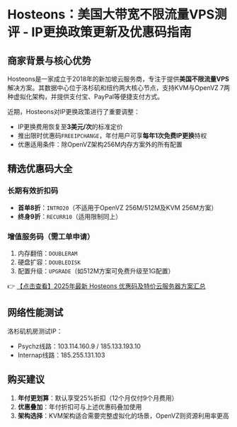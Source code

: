 # Hosteons：美国大带宽不限流量VPS测评 - IP更换政策更新及优惠码指南

## 商家背景与核心优势

Hosteons是一家成立于2018年的新加坡云服务商，专注于提供**美国不限流量VPS**解决方案。其数据中心位于洛杉矶和纽约两大核心节点，支持KVM与OpenVZ 7两种虚拟化架构，并提供支付宝、PayPal等便捷支付方式。

近期，Hosteons对IP更换政策进行了重要调整：
- IP更换费用恢复至**3美元/次**的标准定价
- 推出限时优惠码`FREEIPCHANGE`，年付用户可享**每年1次免费IP更换**特权
- 优惠适用条件：除OpenVZ架构256M内存方案外的所有配置

## 精选优惠码大全

### 长期有效折扣码
- **首单8折**：`INTRO20`（不适用于OpenVZ 256M/512M及KVM 256M方案）
- **终身9折**：`RECURR10`（适用限制同上）

### 增值服务码（需工单申请）
1. 内存翻倍：`DOUBLERAM`
2. 硬盘扩容：`DOUBLEDISK` 
3. 配置升级：`UPGRADE`（如512M方案可免费升级至1G配置）

👉 [【点击查看】2025年最新 Hosteons 优惠码及特价云服务器方案汇总](https://bit.ly/hosteons)

## 网络性能测试
洛杉矶机房测试IP：
- Psychz线路：103.114.160.9 / 185.133.193.10
- Internap线路：185.255.131.103

## 购买建议
1. **年付更划算**：默认享受25%折扣（12个月仅付9个月费用）
2. **优惠叠加**：年付折扣可与上述优惠码叠加使用
3. **架构选择**：KVM架构适合需要完整虚拟化的场景，OpenVZ则资源利用率更高